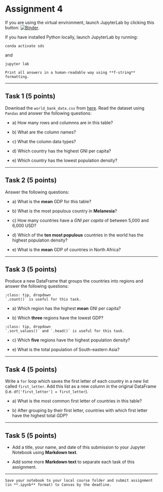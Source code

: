 # Assignment 4

If you are using the virtual environment, launch JupyterLab by clicking this button: [![Binder](https://mybinder.org/badge_logo.svg)](https://mybinder.org/v2/gh/owel-lab/programming-for-sds-site/HEAD).


If you have installed Python locally, launch JupyterLab by running:

```
conda activate sds
```
and
```
jupyter lab
```

```{attention}
Print all answers in a human-readable way using **f-string** formatting.
```

*****************************
## Task 1 (5 points)

Download the `world_bank_data.csv` from [here](https://www.dropbox.com/s/fzmwei67w02dlhv/world_bank_data.csv?dl=0). Read the dataset using `Pandas` and answer the following questions:

* a) How many rows and columnns are in this table?

* b) What are the column names?

* c) What the column data types?

* d) Which country has the highest GNI per capita?

* e) Which country has the lowest population density?

*****************************

## Task 2 (5 points)

Answer the following questions:

* a) What is the **mean** GDP for this table?

* b) What is the most populous country in **Melanesia**?

* c) How many countries have a *GNI per capita* of between 5,000 and 6,000 USD?

* d) Which of the **ten most populous** countries in the world has the highest population density?

* e) What is the **mean** GDP of countries in North Africa?

*****************************

## Task 3 (5 points)

Produce a new DataFrame that groups the countries into regions and answer the following questions:

```{admonition} Click to reveal hint
:class: tip, dropdown
`.count()` is useful for this task.
```

* a) Which region has the highest **mean** GNI per capita?

* b) Which **three** regions have the lowest GDP?

```{admonition} Click to reveal hint
:class: tip, dropdown
`.sort_values()` and `.head()` is useful for this task.
```

* c) Which **five** regions have the highest population density?

* e) What is the total population of South-eastern Asia?

*****************************
## Task 4 (5 points)

Write a `for` loop which saves the first letter of each country in a new list called `first_letter`. Add this list as a new column in the original DataFrame (i.e. `df['first_letter'] = first_letter`).

* a) What is the most common first letter of countries in this table?

* b) After grouping by their first letter, countries with which first letter have the highest total *GDP*?

*****************************

## Task 5 (5 points)

* Add a title, your name, and date of this submission to your Jupyter Notebook using **Markdown text**.

* Add some more **Markdown text** to separate each task of this assignment. 

*****************************

```{important} 
Save your notebook to your local course folder and submit assignment (in **.ipynb** format) to Canvas by the deadline.
```
